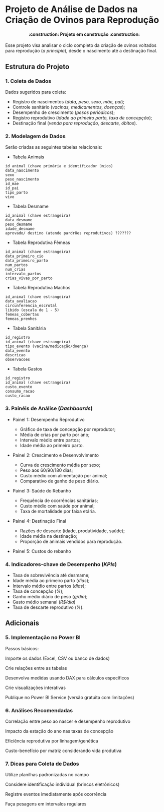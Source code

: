 # Projeto de Análise de Dados na Criação de Ovinos para Reprodução 
<h4 align="center"> 
    :construction:  Projeto em construção  :construction:
</h4>

Esse projeto visa analisar o ciclo completo da criação de ovinos voltados para reprodução (*a princípio*), desde o nascimento até a destinação final.

## Estrutura do Projeto
### 1. Coleta de Dados
Dados sugeridos para coleta:
- Registro de nascimentos (*data, peso, sexo, mãe, pai*);
- Controle sanitário (*vacinas, medicamentos, doenças*);
- Desempenho de crescimento (*pesos periódicos*);
- Registro reprodutivo (*idade ao primeiro parto, taxa de concepção*);
- Destinação final (*venda para reprodução, descarte, óbitos*).

### 2. Modelagem de Dados
Serão criadas as seguintes tabelas relacionais:

- Tabela Animais

```
id_animal (chave primária e identificador único)
data_nascimento
sexo
peso_nascimento
id_mae
id_pai
tipo_parto
vivo
````

- Tabela Desmame
```
id_animal (chave estrangeira)
data_desmame
peso_desmame
idade_desmame
aprovado/ destino (atende pardrões reprodutivos) ???????
```

- Tabela Reprodutiva Fêmeas
```
id_animal (chave estrangeira)
data_primeiro_cio
data_primeiro_parto
num_partos
num_crias
intervalo_partos
crias_vivas_por_parto
```

- Tabela Reprodutiva Machos
```
id_animal (chave estrangeira)
data_avaliacao
circunferencia_escrotal
libido (escala de 1 - 5)
femeas_cobertas
femeas_prenhes
```

- Tabela Sanitária

```
id_registro
id_animal (chave estrangeira)
tipo_evento (vacina/medicação/doença)
data_evento
descricao
observacoes
```

- Tabela Gastos
```
id_registro
id_animal (chave estrangeira)
custo_evento
consumo_racao
custo_racao
```

### 3. Painéis de Análise (*Dashboards*)
- Painel 1: Desempenho Reprodutivo
  - Gráfico de taxa de concepção por reprodutor;
  - Média de crias por parto por ano;
  - Intervalo médio entre partos;
  - Idade média ao primeiro parto.

- Painel 2: Crescimento e Desenvolvimento
  - Curva de crescimento média por sexo;
  - Peso aos 60/90/180 dias;
  - Custo médio com alimentação por animal;
  - Comparativo de ganho de peso diário.

- Painel 3: Saúde do Rebanho
  - Frequência de ocorrências sanitárias;
  - Custo médio com saúde por animal;
  - Taxa de mortalidade por faixa etária.

- Painel 4: Destinação Final
  - Razões de descarte (idade, produtividade, saúde);
  - Idade média na destinação;
  - Proporção de animais vendidos para reprodução.

- Painel 5: Custos do rebanho

### 4. Indicadores-chave de Desempenho (*KPIs*) 

- Taxa de sobrevivência até desmame;
- Idade média ao primeiro parto (*dias*);
- Intervalo médio entre partos (*dias*);
- Taxa de concepção (*%*);
- Ganho médio diário de peso (*g/dia*);
- Gasto médio semanal (*R$/dia*)
- Taxa de descarte reprodutivo (*%*).
  
## Adicionais

### 5. Implementação no Power BI
Passos básicos:

Importe os dados (Excel, CSV ou banco de dados)

Crie relações entre as tabelas

Desenvolva medidas usando DAX para cálculos específicos

Crie visualizações interativas

Publique no Power BI Service (versão gratuita com limitações)

### 6. Análises Recomendadas
Correlação entre peso ao nascer e desempenho reprodutivo

Impacto da estação do ano nas taxas de concepção

Eficiência reprodutiva por linhagem/genética

Custo-benefício por matriz considerando vida produtiva

### 7. Dicas para Coleta de Dados
Utilize planilhas padronizadas no campo

Considere identificação individual (brincos eletrônicos)

Registre eventos imediatamente após ocorrência

Faça pesagens em intervalos regulares